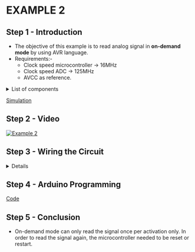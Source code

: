 # EXAMPLE 2

## Step 1 - Introduction

- The objective of this example is to read analog signal in **on-demand mode** by using AVR language.
- Requirements:-
  - Clock speed microcontroller -> 16MHz
  - Clock speed ADC -> 125MHz
  - AVCC as reference.

<details>
  <summary>
    List of components
  </summary>
  
  
  1. Arduino
  2. Potentiometer
  3. Breadboard
  4. Jumpers
</details>

[Simulation](https://www.tinkercad.com/things/3CQZHersZRC-esd-analoginpute2)

## Step 2 - Video

[![Example 2]()]()

## Step 3 - Wiring the Circuit

<details>
  <summary>Details</summary>
  
  <img src="/Images/ESD-AnalogInput_E1E2E3.png" width="470">  <img src="/Images/IMG_20201116_140850.jpg" width="470">
</details>

## Step 4 - Arduino Programming

[Code](https://github.com/muhdman/MCTE4342-ESD/blob/main/Week5-AnalogInput/Example_2/Example_2.ino)

## Step 5 - Conclusion

- On-demand mode can only read the signal once per activation only. In order to read the signal again, the microcontroller needed to be reset or restart.
